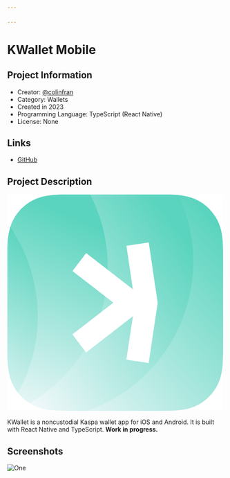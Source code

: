 ```yaml
---

---
```

# KWallet Mobile

## Project Information
<!---
Feel free to add/remove fields as you see fit.
--->
- Creator: [@colinfran](https://github.com/colinfran)
- Category: Wallets
- Created in 2023
- Programming Language: TypeScript (React Native)
- License: None
## Links
- [GitHub](https://github.com/colinfran/kwallet)

## Project Description
<!--suppress CssInvalidPropertyValue -->
<a href="https://kwallet.app/?utm_source=github&utm_medium=github-readme" target="_blank">
<img alt="icon" src="https://github.com/colinfran/kwallet/raw/main/assets/images/kwallet-icon-logo.png" style={{height:"150px"}} />
</a>

KWallet is a noncustodial Kaspa wallet app for iOS and Android. It is built with React Native and TypeScript.
**Work in progress.**

## Screenshots
![One](https://media.discordapp.net/attachments/1138764714747363369/1144004868097450025/mock-light.png?width=406&height=807)
